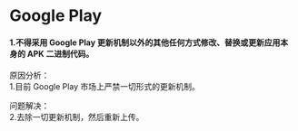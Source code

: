 # Google Play

#### 1.不得采用 Google Play 更新机制以外的其他任何方式修改、替换或更新应用本身的 APK 二进制代码。

原因分析：  
1.目前 Google Play 市场上严禁一切形式的更新机制。

问题解决：  
2.去除一切更新机制，然后重新上传。
